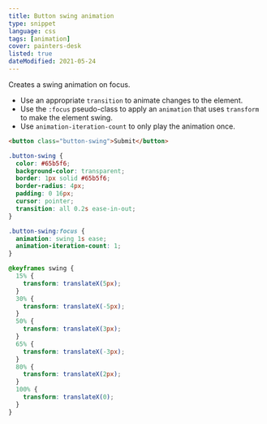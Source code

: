 ```yaml
---
title: Button swing animation
type: snippet
language: css
tags: [animation]
cover: painters-desk
listed: true
dateModified: 2021-05-24
---
```


Creates a swing animation on focus.

- Use an appropriate `transition` to animate changes to the element.
- Use the `:focus` pseudo-class to apply an `animation` that uses `transform` to make the element swing.
- Use `animation-iteration-count` to only play the animation once.

```html
<button class="button-swing">Submit</button>
```

```css
.button-swing {
  color: #65b5f6;
  background-color: transparent;
  border: 1px solid #65b5f6;
  border-radius: 4px;
  padding: 0 16px;
  cursor: pointer;
  transition: all 0.2s ease-in-out;
}

.button-swing:focus {
  animation: swing 1s ease;
  animation-iteration-count: 1;
}

@keyframes swing {
  15% {
    transform: translateX(5px);
  }
  30% {
    transform: translateX(-5px);
  }
  50% {
    transform: translateX(3px);
  }
  65% {
    transform: translateX(-3px);
  }
  80% {
    transform: translateX(2px);
  }
  100% {
    transform: translateX(0);
  }
}
```
